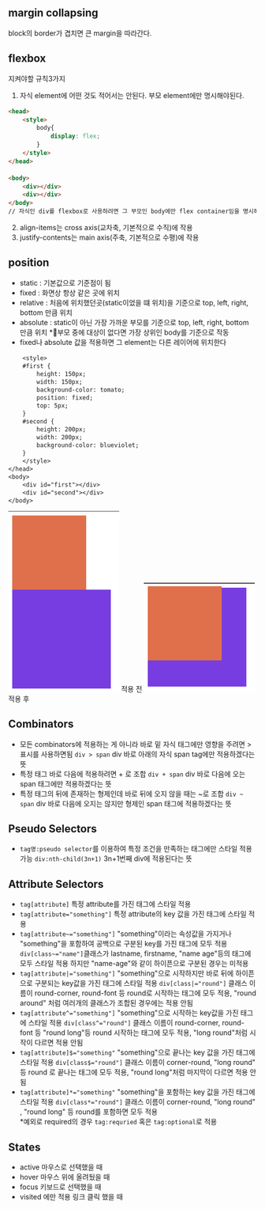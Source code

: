 ## margin collapsing
block의 border가 겹치면 큰 margin을 따라간다.

## flexbox
지켜야할 규칙3가지
1. 자식 element에 어떤 것도 적어서는 안된다. 부모 element에만 명시해야된다.
```html
<head>
	<style>
		body{
			display: flex;
		}
	</style>
</head>

<body>
	<div></div>
	<div></div>
</body>
// 자식인 div를 flexbox로 사용하려면 그 부모인 body에만 flex container임을 명시해주면 된다.
```
2. align-items는 cross axis(교차축, 기본적으로 수직)에 작용
3. justify-contents는 main axis(주축, 기본적으로 수평)에 작용

## position

- static : 기본값으로 기준점이 됨
- fixed : 화면상 항상 같은 곳에 위치
- relative : 처음에 위치했던곳(static이었을 떄 위치)을 기준으로 top, left, right, bottom  만큼 위치
- absolute : static이 아닌 가장 가까운 부모를 기준으로 top, left, right, bottom  만큼 위치
*부모 중에 대상이 없다면 가장 상위인 body를 기준으로 작동
- fixed나 absolute 값을 적용하면 그 element는 다른 레이어에 위치한다
```
	<style>
	#first {
		height: 150px;
		width: 150px;
		background-color: tomato;
		position: fixed;
		top: 5px;
	}
	#second {
		height: 200px;
		width: 200px;
		background-color: blueviolet;
	}
	</style>
</head>
<body>
	<div id="first"></div>
	<div id="second"></div>
</body>
```

<img alt="screenshot 240815220413.png" src="https://github.com/sladhe01/lab/blob/main/html,%20css/images/screenshot%20240815220413.png?raw=true" data-hpc="true" class="Box-sc-g0xbh4-0 kzRgrI">
적용 전
<img alt="screenshot 240815220514.png" src="https://github.com/sladhe01/lab/blob/main/html,%20css/images/screenshot%20240815220514.png?raw=true" data-hpc="true" class="Box-sc-g0xbh4-0 kzRgrI">
적용 후

## Combinators
- 모든 combinators에 적용하는 게 아니라 바로 밑 자식 태그에만 영향을 주려면 > 표시를 사용하면됨
  `div > span` div 바로 아래의 자식 span tag에만 적용하겠다는 뜻
- 특정 태그 바로 다음에 적용하려면 + 로 조합
  `div + span` div 바로 다음에 오는 span 태그에만 적용하겠다는 뜻
- 특정 태그의 뒤에 존재하는 형제인데 바로 뒤에 오지 않을 때는 ~로 조합
  `div ~ span` div 바로 다음에 오지는 않지만 형제인 span 태그에 적용하겠다는 뜻

## Pseudo Selectors
- `tag명:pseudo selector`를 이용하여 특정 조건을 만족하는 태그에만 스타일 적용 가능
  `div:nth-child(3n+1)` 3n+1번째 div에 적용된다는 뜻

## Attribute Selectors
- `tag[attribute]` 특정 attribute를 가진 태그에 스타일 적용
- `tag[attribute="something"]` 특정 attribute의 key 값을 가진 태그에 스타일 적용
-  `tag[attribute~="something"]` "something"이라는 속성값을 가지거나 "something"을 포함하여 공백으로 구분된 key를 가진 태그에 모두 적용
  `div[class~="name"]`클래스가 lastname, firstname, "name age"등의 태그에 모두 스타일 적용 하지만 "name-age"와 같이 하이픈으로 구분된 경우는 미적용
- `tag[attribute|="something"]` "something"으로 시작하지만 바로 뒤에 하이픈으로 구분되는 key값을 가진 태그에 스타일 적용
  `div[class|="round"]` 클래스 이름이 round-corner, round-font 등 round로 시작하는 태그에 모두 적용, "round around" 처럼 여러개의 클래스가 조합된 경우에는 적용 안됨
- `tag[attribute^="something"]` "something"으로 시작하는 key값을 가진 태그에 스타일 적용
  `div[class^="round"]` 클래스 이름이 round-corner, round-font 등 "round long"등 round 시작하는 태그에 모두 적용, "long round"처럼 시작이 다르면 적용 안됨
- `tag[attribute]$="something"` "something"으로 끝나는 key 값을 가진 태그에 스타일 적용
   `div[class$="round"]` 클래스 이름이 corner-round, "long round" 등 round 로 끝나는 태그에 모두 적용, "round long"처럼 마지막이 다르면 적용 안됨
- `tag[attribute]*="something"` "something"을 포함하는 key 값을 가진 태그에 스타일 적용
   `div[class*="round"]` 클래스 이름이 corner-round, "long round" , "round long" 등 round를 포함하면 모두 적용
   </br>
  *예외로 required의 경우 `tag:requried` 혹은 `tag:optional`로 적용

## States

- active 마우스로 선택했을 때 
- hover 마우스 위에 올려뒀을 때
- focus 키보드로 선택했을 때
- visited <a>에만 적용 링크 클릭 했을 때